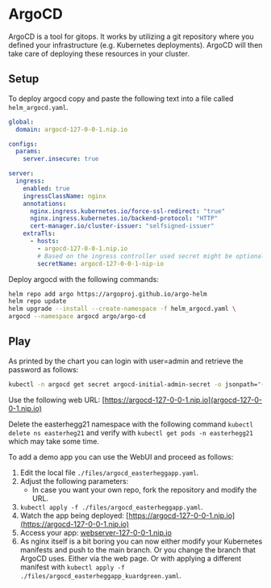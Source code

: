 # ArgoCD

ArgoCD is a tool for gitops. It works by utilizing a git repository where you defined your infrastructure (e.g. Kubernetes deployments). ArgoCD will then take care of deploying these resources in your cluster.

## Setup

To deploy argocd copy and paste the following text into a file called `helm_argocd.yaml`.

```yaml
global:
  domain: argocd-127-0-0-1.nip.io

configs:
  params:
    server.insecure: true

server:
  ingress:
    enabled: true
    ingressClassName: nginx
    annotations:
      nginx.ingress.kubernetes.io/force-ssl-redirect: "true"
      nginx.ingress.kubernetes.io/backend-protocol: "HTTP"
      cert-manager.io/cluster-issuer: "selfsigned-issuer"
    extraTls:
      - hosts:
        - argocd-127-0-0-1.nip.io
        # Based on the ingress controller used secret might be optional
        secretName: argocd-127-0-0-1-nip-io
```

Deploy argocd with the following commands:

```sh
helm repo add argo https://argoproj.github.io/argo-helm
helm repo update
helm upgrade --install --create-namespace -f helm_argocd.yaml \
argocd --namespace argocd argo/argo-cd
```

## Play

As printed by the chart you can login with user=admin and retrieve the password as follows:

```sh
kubectl -n argocd get secret argocd-initial-admin-secret -o jsonpath="{.data.password}" | base64 -d
```

Use the following web URL: [https://argocd-127-0-0-1.nip.io](argocd-127-0-0-1.nip.io)

Delete the easterhegg21 namespace with the following command `kubectl delete ns easterheg21` and verify with `kubectl get pods -n easterhegg21` which may take some time.

To add a demo app you can use the WebUI and proceed as follows:

1. Edit the local file `./files/argocd_easterheggapp.yaml`.
2. Adjust the following parameters:
    * In case you want your own repo, fork the repository and modify the URL.
3. `kubectl apply -f ./files/argocd_easterheggapp.yaml`.
4. Watch the app being deployed: [https://argocd-127-0-0-1.nip.io](https://argocd-127-0-0-1.nip.io)
5. Access your app: [webserver-127-0-0-1.nip.io](https://webserver-127-0-0-1.nip.io)
6. As nginx itself is a bit boring you can now either modify your Kubernetes manifests and push to the main branch. Or you change the branch that ArgoCD uses. Either via the web page. Or with applying a different manifest with `kubectl apply -f ./files/argocd_easterheggapp_kuardgreen.yaml`.
